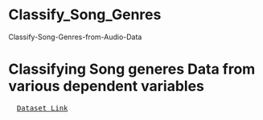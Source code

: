 # Classify_Song_Genres
Classify-Song-Genres-from-Audio-Data


# Classifying Song generes Data from various dependent variables
<pre>
  <a href="https://drive.google.com/drive/folders/1Z47_IH56QwraiUtCeMx1x6Q09x7oOuUb?usp=sharing">Dataset Link</a>
</pre>
